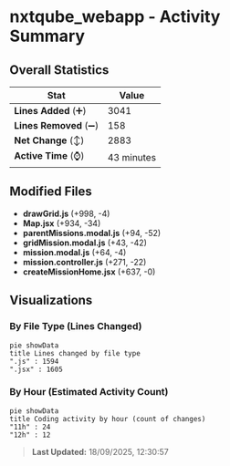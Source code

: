 # nxtqube_webapp - Activity Summary 

## Overall Statistics

| Stat                   | Value                                                             |
| ---------------------- | ----------------------------------------------------------------- |
| **Lines Added** (➕)   | 3041                                          |
| **Lines Removed** (➖) | 158                                        |
| **Net Change** (↕)    | 2883                |
| **Active Time** (⌚)   | 43 minutes |


## Modified Files
- **drawGrid.js** (+998, -4)
- **Map.jsx** (+934, -34)
- **parentMissions.modal.js** (+94, -52)
- **gridMission.modal.js** (+43, -42)
- **mission.modal.js** (+64, -4)
- **mission.controller.js** (+271, -22)
- **createMissionHome.jsx** (+637, -0)

## Visualizations

### By File Type (Lines Changed)

```mermaid
pie showData
title Lines changed by file type
".js" : 1594
".jsx" : 1605
```

### By Hour (Estimated Activity Count)

```mermaid
pie showData
title Coding activity by hour (count of changes)
"11h" : 24
"12h" : 12
```


> **Last Updated:** 18/09/2025, 12:30:57